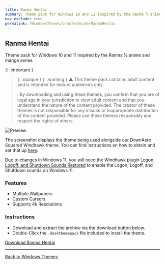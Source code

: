 ```yaml
---
title: Ranma Hentai
summary: Theme pack for Windows 10 and 11 inspired by the Ranma ½ anime and manga series.
nav_exclude: true
permalink: /WindowsThemes/c/nsfw/Anime/RanmaHentai
---
```


## Ranma Hentai
Theme pack for Windows 10 and 11 inspired by the Ranma ½ anime and manga series.

{: .important }
> {: .opaque }
> {: .warning }
> ⚠️ This theme pack contains adult content and is intended for mature audiences only.
> 
> ℹ️ By downloading and using these themes, you confirm that you are of legal age in your jurisdiction to view adult content and that you understand the nature of the content provided. The creator of these themes is not responsible for any misuse or inappropriate distribution of the content provided. Please use these themes responsibly and respect the rights of others.

![Preview](https://gitlab.com/the-back-room/deskthemepacks/nsfw/ranma-hentai/-/raw/main/Extras/Preview.bmp)

The screenshot displays the theme being used alongside our DownAero Squared Windhawk theme. You can find instructions on how to obtain and set that up [here](/WindowsThemes/c/windhawk/DownAeroSquared).

Due to changes in Windows 11, you will need the Windhawk plugin [Logon, Logoff, and Shutdown Sounds Restored](https://windhawk.net/mods/logon-logoff-shutdown-sounds) to enable the Logon, Logoff, and Shutdown sounds on Windows 11.

### Features

- Multiple Wallpapers
- Custom Cursors
- Supports 4k Resolutions

### Instructions

- Download and extract the archive via the download button below.
- Double-Click the `.deskthemepack` file included to install the theme.

<a href="https://gitlab.com/the-back-room/deskthemepacks/nsfw/ranma-hentai/-/archive/main/ranma-hentai-main.zip" class="btn btn--primary btn--lg" target="_blank" rel="noopener noreferrer">Download Ranma Hentai</a>

---

<a href="/WindowsThemes" class="btn btn--secondary btn--sm">Back to Windows Themes</a>